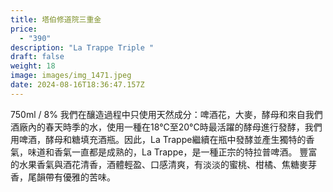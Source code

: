 ```yaml
---
title: 塔伯修道院三重金
price:
  - "390"
description: "La Trappe Triple "
draft: false
weight: 18
image: images/img_1471.jpeg
date: 2024-08-16T18:36:47.157Z
---
```

750ml / 8% 我們在釀造過程中只使用天然成分：啤酒花，大麥，酵母和來自我們酒廠內的春天時季的水，使用一種在18°C至20°C時最活躍的酵母進行發酵，我們用啤酒，酵母和糖填充酒瓶。因此，La Trappe繼續在瓶中發酵並產生獨特的香氣，味道和香氣一直都是成熟的，La Trappe，是一種正宗的特拉普啤酒。  豐富的水果香氣與酒花清香，酒體輕盈、口感清爽，有淡淡的蜜桃、柑橘、焦糖麥芽香，尾韻帶有優雅的苦味。
